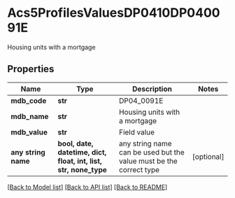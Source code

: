 # Acs5ProfilesValuesDP0410DP040091E

Housing units with a mortgage

## Properties
Name | Type | Description | Notes
------------ | ------------- | ------------- | -------------
**mdb_code** | **str** | DP04_0091E | 
**mdb_name** | **str** | Housing units with a mortgage | 
**mdb_value** | **str** | Field value | 
**any string name** | **bool, date, datetime, dict, float, int, list, str, none_type** | any string name can be used but the value must be the correct type | [optional]

[[Back to Model list]](../README.md#documentation-for-models) [[Back to API list]](../README.md#documentation-for-api-endpoints) [[Back to README]](../README.md)


